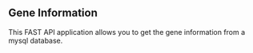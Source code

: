 ## Gene Information

This FAST API application allows you to get the gene information from a mysql database. 
